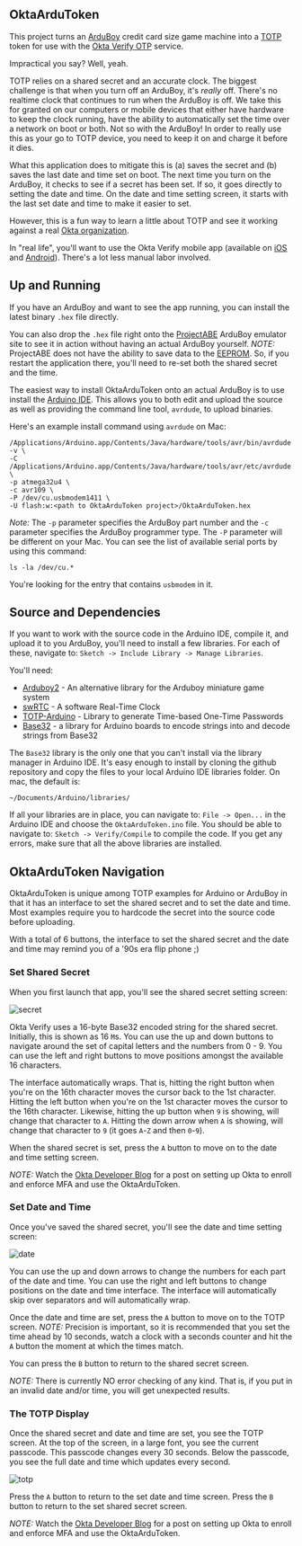 ## OktaArduToken

This project turns an [ArduBoy](https://arduboy.com/) credit card size game machine into a 
[TOTP](https://tools.ietf.org/html/rfc6238) token for use with the 
[Okta Verify OTP](https://help.okta.com/en/prod/Content/Topics/Mobile/Okta_Verify_Using.htm) service.

Impractical you say? Well, yeah. 

TOTP relies on a shared secret and an accurate clock.
The biggest challenge is that when you turn off an ArduBoy, it's *really* off. 
There's no realtime clock that continues to run when the ArduBoy is off. We take this for granted on our computers or
mobile devices that either have hardware to keep the clock running, have the ability to automatically set the time
over a network on boot or both. Not so with the ArduBoy! In order to really use this as your go to TOTP device, you
need to keep it on and charge it before it dies.

What this application does to mitigate this is (a) saves the secret and (b) saves the last date and time set on boot. The next
time you turn on the ArduBoy, it checks to see if a secret has been set. If so, it goes directly to setting the date and time.
On the date and time setting screen, it starts with the last set date and time to make it easier to set.

However, this is a fun way to learn a little about TOTP and see it working against a real [Okta organization](https://developer.okta.com).

In "real life", you'll want to use the Okta Verify mobile app 
(available on [iOS](https://itunes.apple.com/us/app/okta-verify/id490179405?mt=8) and 
[Android](https://play.google.com/store/apps/details?id=com.okta.android.auth&hl=en_US)). There's a lot less manual labor involved.

## Up and Running

If you have an ArduBoy and want to see the app running, you can install the latest binary `.hex` file directly. 

You can also drop the `.hex` file right onto the [ProjectABE](https://felipemanga.github.io/ProjectABE/) ArduBoy emulator site to see it 
in action without having an actual ArduBoy yourself. *NOTE:* ProjectABE does not have the ability to save data to the 
[EEPROM](https://www.arduino.cc/en/Reference/EEPROM). So, if you restart the application there, you'll need to re-set both the shared 
secret and the time.

The easiest way to install OktaArduToken onto an actual ArduBoy is to use install the 
[Arduino IDE](https://www.arduino.cc/en/Main/Software). This allows you to both edit and upload the source as well as providing the 
command line tool, `avrdude`, to upload binaries.

Here's an example install command using `avrdude` on Mac:

```
/Applications/Arduino.app/Contents/Java/hardware/tools/avr/bin/avrdude -v \
-C /Applications/Arduino.app/Contents/Java/hardware/tools/avr/etc/avrdude.conf \
-p atmega32u4 \
-c avr109 \
-P /dev/cu.usbmodem1411 \
-U flash:w:<path to OktaArduToken project>/OktaArduToken.hex
```

*Note:* The `-p` parameter specifies the ArduBoy part number and the `-c` parameter specifies the ArduBoy programmer type.
The `-P` parameter will be different on your Mac. You can see the list of available serial ports by using this command:

```
ls -la /dev/cu.*
```

You're looking for the entry that contains `usbmodem` in it.

## Source and Dependencies

If you want to work with the source code in the Arduino IDE, compile it, and upload it to you ArduBoy, you'll need to install
a few libraries. For each of these, navigate to: `Sketch -> Include Library -> Manage Libraries`.

You'll need:

* [Arduboy2](https://github.com/MLXXXp/Arduboy2) - An alternative library for the Arduboy miniature game system
* [swRTC](http://www.leonardomiliani.com/en/2011/swrtc-un-orologio-in-tempo-reale-via-software/) - A software Real-Time Clock
* [TOTP-Arduino](https://github.com/lucadentella/TOTP-Arduino) - Library to generate Time-based One-Time Passwords
* [Base32](https://github.com/NetRat/Base32) - a library for Arduino boards to encode strings into and decode strings from Base32

The `Base32` library is the only one that you can't install via the library manager in Arduino IDE. It's easy enough to install
by cloning the github repository and copy the files to your local Arduino IDE libraries folder. On mac, the default is:

```
~/Documents/Arduino/libraries/
```

If all your libraries are in place, you can navigate to: `File -> Open...` in the Arduino IDE and choose the `OktaArduToken.ino` file.
You should be able to navigate to: `Sketch -> Verify/Compile` to compile the code. If you get any errors, make sure that all the
above libraries are installed.

## OktaArduToken Navigation

OktaArduToken is unique among TOTP examples for Arduino or ArduBoy in that it has an interface to set the shared secret and to set the
date and time. Most examples require you to hardcode the secret into the source code before uploading.

With a total of 6 buttons, the interface to set the shared secret and the date and time may remind you of a '90s era flip phone ;)

### Set Shared Secret

When you first launch that app, you'll see the shared secret setting screen:

![secret](images/secret.png)

Okta Verify uses a 16-byte Base32 encoded string for the shared secret. Initially, this is shown as 16 `M`s. You can use the up and down
buttons to navigate around the set of capital letters and the numbers from 0 - 9. You can use the left and right buttons to move
positions amongst the available 16 characters.

The interface automatically wraps. That is, hitting the right button when you're on the 16th character moves the cursor back to the
1st character. Hitting the left button when you're on the 1st character moves the cursor to the 16th character. Likewise, hitting
the up button when `9` is showing, will change that character to `A`. Hitting the down arrow when `A` is showing, will change that
character to `9` (it goes `A`-`Z` and then `0`-`9`).

When the shared secret is set, press the `A` button to move on to the date and time setting screen.

*NOTE:* Watch the [Okta Developer Blog](https://developer.okta.com/blog) for a post on setting up Okta to enroll and enforce MFA and 
use the OktaArduToken.

### Set Date and Time

Once you've saved the shared secret, you'll see the date and time setting screen:

![date](images/date.png)

You can use the up and down arrows to change the numbers for each part of the date and time. You can use the right and left buttons
to change positions on the date and time interface. The interface will automatically skip over separators and will automatically
wrap.

Once the date and time are set, press the `A` button to move on to the TOTP screen. *NOTE:* Precision is important, so it is
recommended that you set the time ahead by 10 seconds, watch a clock with a seconds counter and hit the `A` button the
moment at which the times match.

You can press the `B` button to return to the shared secret screen.

*NOTE:* There is currently NO error checking of any kind. That is, if you put in an invalid date and/or time, you will get 
unexpected results.

### The TOTP Display

Once the shared secret and date and time are set, you see the TOTP screen. At the top of the screen, in a large font, you see the
current passcode. This passcode changes every 30 seconds. Below the passcode, you see the full date and time which updates every
second.

![totp](images/totp.png)

Press the `A` button to return to the set date and time screen. Press the `B` button to return to the set shared secret screen.

*NOTE:* Watch the [Okta Developer Blog](https://developer.okta.com/blog) for a post on setting up Okta to enroll and enforce MFA and 
use the OktaArduToken.
